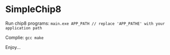 # SimpleChip8

Run chip8 programs:
```main.exe APP_PATH // replace 'APP_PATHE' with your application path```

Complie: ```gcc make```

Enjoy...
